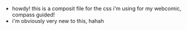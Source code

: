 - howdy! this is a composit file for the css i'm using for my webcomic, compass guided!
- i'm obviously very new to this, hahah
